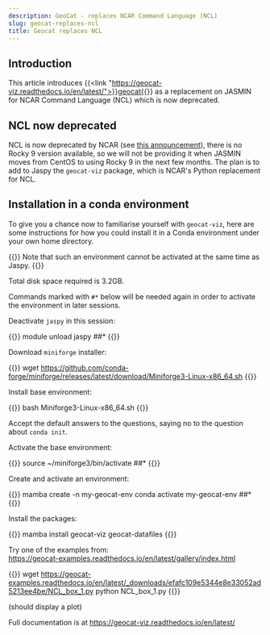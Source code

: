 ```yaml
---
description: GeoCat - replaces NCAR Command Language (NCL)
slug: geocat-replaces-ncl
title: Geocat replaces NCL
---
```


## Introduction

This article introduces {{<link "https://geocat-viz.readthedocs.io/en/latest/">}}geocat{{</link>}} as a replacement on JASMIN for NCAR Command Language (NCL) which is now deprecated.

## NCL now deprecated

NCL is now deprecated by NCAR (see [this announcement](https://www.ncl.ucar.edu/Document/Pivot_to_Python/)),
there is no Rocky 9 version available, so we will not be providing it when JASMIN moves from CentOS to using
Rocky 9 in the next few months. The plan is to add to Jaspy the `geocat-viz` package, which is NCAR's Python
replacement for NCL. 

## Installation in a conda environment

To give you a chance now to familiarise yourself with `geocat-viz`, here are some
instructions for how you could install it in a Conda environment under your own home directory.

{{<alert alert-type="info">}}
Note that such an environment cannot be activated at the same time as Jaspy.
{{</alert>}}

Total disk space required is 3.2GB.

Commands marked with `#*` below will be needed again in order to activate the environment in later sessions.

Deactivate `jaspy` in this session:

{{<command user="user" host="sci-vm-01">}}
module unload jaspy     ##*
{{</command>}}

Download `miniforge` installer:

{{<command user="user" host="sci-vm-01">}}
wget <https://github.com/conda-forge/miniforge/releases/latest/download/Miniforge3-Linux-x86_64.sh>
{{</command>}}

Install base environment:

{{<command user="user" host="sci-vm-01">}}
bash Miniforge3-Linux-x86_64.sh
{{</command>}}

Accept the default answers to the questions, saying no to the question about `conda init`.

Activate the base environment:

{{<command user="user" host="sci-vm-01">}}
source ~/miniforge3/bin/activate  ##*
{{</command>}}

Create and activate an environment:

{{<command user="user" host="sci-vm-01">}}
mamba create -n my-geocat-env
conda activate my-geocat-env    ##*
{{</command>}}

Install the packages:

{{<command user="user" host="sci-vm-01">}}
mamba install geocat-viz geocat-datafiles
{{</command>}}

Try one of the examples from:\
https://geocat-examples.readthedocs.io/en/latest/gallery/index.html

{{<command user="user" host="sci-vm-01">}}
wget https://geocat-examples.readthedocs.io/en/latest/_downloads/efafc109e5344e8e33052ad5213ee4be/NCL_box_1.py
python NCL_box_1.py
{{</command>}}

(should display a plot)

Full documentation is at <https://geocat-viz.readthedocs.io/en/latest/>